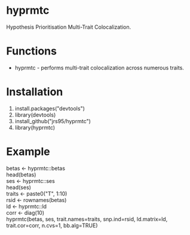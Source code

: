 # hyprmtc
Hypothesis Prioritisation Multi-Trait Colocalization.

# Functions
* hyprmtc - performs multi-trait colocalization across numerous traits.  

# Installation
1. install.packages("devtools")
2. library(devtools) 
3. install_github("jrs95/hyprmtc")
4. library(hyprmtc)

# Example
betas <- hyprmtc::betas  
head(betas)  
ses <- hyprmtc::ses  
head(ses)  
traits <- paste0("T", 1:10)  
rsid <- rownames(betas)    
ld <- hyprmtc::ld  
corr <- diag(10)  
hyprmtc(betas, ses, trait.names=traits, snp.ind=rsid, ld.matrix=ld, trait.cor=corr, n.cvs=1, bb.alg=TRUE)  
